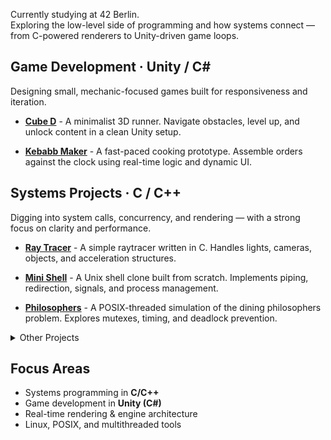 Currently studying at 42 Berlin.  
Exploring the low-level side of programming and how systems connect — from C-powered renderers to Unity-driven game loops.



## Game Development · Unity / C#

Designing small, mechanic-focused games built for responsiveness and iteration.

- [**Cube D**](https://github.com/AntonSplavnik/How-to-make-a-videogame)  - A minimalist 3D runner. Navigate obstacles, level up, and unlock content in a clean Unity setup.

- [**Kebabb Maker**](https://github.com/AntonSplavnik/KebabMaker)  - A fast-paced cooking prototype. Assemble orders against the clock using real-time logic and dynamic UI.



## Systems Projects · C / C++

Digging into system calls, concurrency, and rendering — with a strong focus on clarity and performance.

- [**Ray Tracer**](https://github.com/AntonSplavnik/miniRT)  - A simple raytracer written in C. Handles lights, cameras, objects, and acceleration structures.

- [**Mini Shell**](https://github.com/AntonSplavnik/minishell)  - A Unix shell clone built from scratch. Implements piping, redirection, signals, and process management.

- [**Philosophers**](https://github.com/AntonSplavnik/philosophers)  - A POSIX-threaded simulation of the dining philosophers problem. Explores mutexes, timing, and deadlock prevention.

<details>
<summary>Other Projects</summary>
  
- `fractol` – Fractal viewer using MLX library
- `push_swap` – Sorting algorithm with operation constraints  
- `get_next_line` / `ft_printf` – Utility functions for low-level IO  
- `libft` – Custom C standard library
</details>



## Focus Areas

- Systems programming in **C/C++**
- Game development in **Unity (C#)**
- Real-time rendering & engine architecture
- Linux, POSIX, and multithreaded tools
